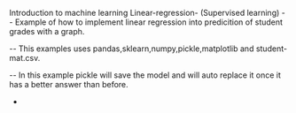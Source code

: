 Introduction to machine learning 
Linear-regression- (Supervised learning)
-- Example of how to implement linear regression into predicition of student grades with a graph. 

-- This examples uses pandas,sklearn,numpy,pickle,matplotlib and student-mat.csv.

-- In this example pickle will save the model and will auto replace it once it has a better answer than before. 

-


